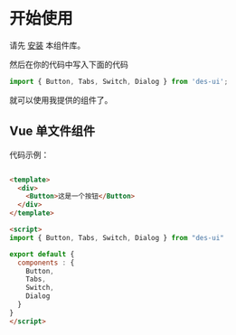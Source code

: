 # 开始使用

请先 [安装](/doc/install/) 本组件库。

然后在你的代码中写入下面的代码

```javascript
import { Button, Tabs, Switch, Dialog } from 'des-ui';
```

就可以使用我提供的组件了。

## Vue 单文件组件

代码示例：

```html

<template>
  <div>
    <Button>这是一个按钮</Button>
  </div>
</template>

<script>
import { Button, Tabs, Switch, Dialog } from "des-ui"

export default {
  components : {
    Button,
    Tabs,
    Switch,
    Dialog
  }
}
</script>
```
